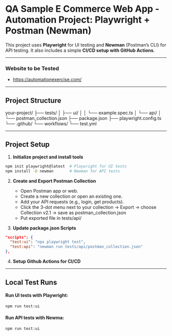 # QA Sample E Commerce Web App - Automation Project: Playwright + Postman (Newman)

This project uses **Playwright** for UI testing and **Newman** (Postman’s CLI) for API testing. It also includes a simple **CI/CD setup with GitHub Actions**.

---

 ### Website to be Tested
 - https://automationexercise.com/

---

## Project Structure
your-project/
├── tests/
│   ├── ui/
│   │   └── example.spec.ts
│   └── api/
│       └── postman_collection.json
├── package.json
├── playwright.config.ts
└── .github/
    └── workflows/
        └── test.yml


---

## Project Setup

1. **Initialize project and install tools**

```bash
npm init playwright@latest  # Playwright for UI tests
npm install -D newman       # Newman for API tests
```

2. **Create and Export Postman Collection**
   - Open Postman app or web.
   - Create a new collection or open an existing one.
   - Add your API requests (e.g., login, get products).
   - Click the 3-dot menu next to your collection → Export → choose Collection v2.1 → save as postman_collection.json
   - Put exported file in tests/api/
     
3. **Update package.json Scripts**
```json
"scripts": {
  "test:ui": "npx playwright test",
  "test:api": "newman run tests/api/postman_collection.json"
},
```

4. **Setup Github Actions for CI/CD**

---

## Local Test Runs

#### Run UI tests with Playwright:
```bash
npm run test:ui
```

#### Run API tests with Newma:
```bash
npm run test:ui
```
